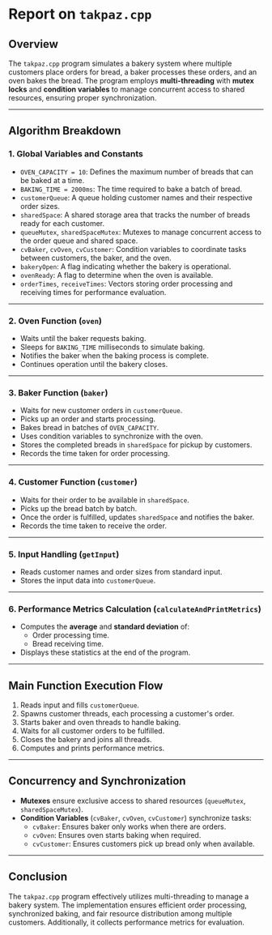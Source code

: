 # Report on `takpaz.cpp`

## Overview
The `takpaz.cpp` program simulates a bakery system where multiple customers place orders for bread, a baker processes these orders, and an oven bakes the bread. The program employs **multi-threading** with **mutex locks** and **condition variables** to manage concurrent access to shared resources, ensuring proper synchronization.

---

## Algorithm Breakdown

### 1. **Global Variables and Constants**
- `OVEN_CAPACITY = 10`: Defines the maximum number of breads that can be baked at a time.
- `BAKING_TIME = 2000ms`: The time required to bake a batch of bread.
- `customerQueue`: A queue holding customer names and their respective order sizes.
- `sharedSpace`: A shared storage area that tracks the number of breads ready for each customer.
- `queueMutex`, `sharedSpaceMutex`: Mutexes to manage concurrent access to the order queue and shared space.
- `cvBaker`, `cvOven`, `cvCustomer`: Condition variables to coordinate tasks between customers, the baker, and the oven.
- `bakeryOpen`: A flag indicating whether the bakery is operational.
- `ovenReady`: A flag to determine when the oven is available.
- `orderTimes`, `receiveTimes`: Vectors storing order processing and receiving times for performance evaluation.

---

### 2. **Oven Function** (`oven`)
- Waits until the baker requests baking.
- Sleeps for `BAKING_TIME` milliseconds to simulate baking.
- Notifies the baker when the baking process is complete.
- Continues operation until the bakery closes.

---

### 3. **Baker Function** (`baker`)
- Waits for new customer orders in `customerQueue`.
- Picks up an order and starts processing.
- Bakes bread in batches of `OVEN_CAPACITY`.
- Uses condition variables to synchronize with the oven.
- Stores the completed breads in `sharedSpace` for pickup by customers.
- Records the time taken for order processing.

---

### 4. **Customer Function** (`customer`)
- Waits for their order to be available in `sharedSpace`.
- Picks up the bread batch by batch.
- Once the order is fulfilled, updates `sharedSpace` and notifies the baker.
- Records the time taken to receive the order.

---

### 5. **Input Handling** (`getInput`)
- Reads customer names and order sizes from standard input.
- Stores the input data into `customerQueue`.

---

### 6. **Performance Metrics Calculation** (`calculateAndPrintMetrics`)
- Computes the **average** and **standard deviation** of:
  - Order processing time.
  - Bread receiving time.
- Displays these statistics at the end of the program.

---

## **Main Function Execution Flow**
1. Reads input and fills `customerQueue`.
2. Spawns customer threads, each processing a customer's order.
3. Starts baker and oven threads to handle baking.
4. Waits for all customer orders to be fulfilled.
5. Closes the bakery and joins all threads.
6. Computes and prints performance metrics.

---

## **Concurrency and Synchronization**
- **Mutexes** ensure exclusive access to shared resources (`queueMutex`, `sharedSpaceMutex`).
- **Condition Variables** (`cvBaker`, `cvOven`, `cvCustomer`) synchronize tasks:
  - `cvBaker`: Ensures baker only works when there are orders.
  - `cvOven`: Ensures oven starts baking when required.
  - `cvCustomer`: Ensures customers pick up bread only when available.

---

## **Conclusion**
The `takpaz.cpp` program effectively utilizes multi-threading to manage a bakery system. The implementation ensures efficient order processing, synchronized baking, and fair resource distribution among multiple customers. Additionally, it collects performance metrics for evaluation.

